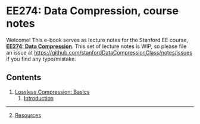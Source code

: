 # EE274: Data Compression, course notes

Welcome! This e-book serves as lecture notes for the Stanford EE course, [**EE274: Data Compression**](https://stanforddatacompressionclass.github.io/Fall22/). This set of lecture notes is WIP, so please file an issue at https://github.com/stanfordDataCompressionClass/notes/issues if you find any typo/mistake. 

## Contents
1. [Lossless Compression: Basics](./lossless_iid/intro.md)
    1. [Introduction](./lossless_iid/intro.md)

---
2. [Resources](./resources.md)

